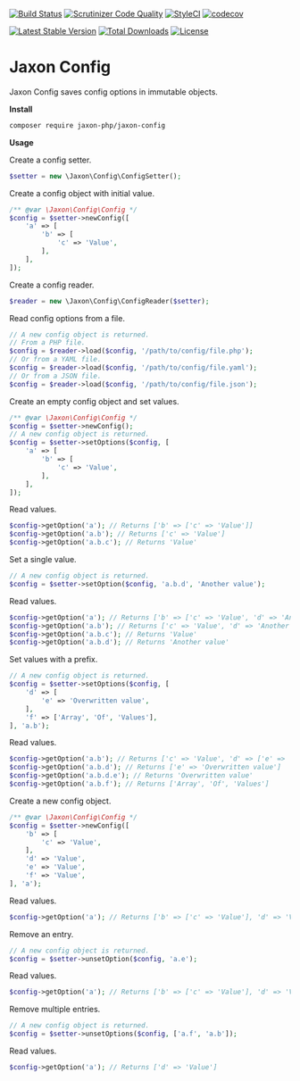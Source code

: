 [![Build Status](https://github.com/jaxon-php/jaxon-config/actions/workflows/test.yml/badge.svg?branch=main)](https://github.com/jaxon-php/jaxon-config/actions)
[![Scrutinizer Code Quality](https://scrutinizer-ci.com/g/jaxon-php/jaxon-config/badges/quality-score.png?b=main)](https://scrutinizer-ci.com/g/jaxon-php/jaxon-config/?branch=main)
[![StyleCI](https://styleci.io/repos/916318447/shield?branch=main)](https://styleci.io/repos/916318447)
[![codecov](https://codecov.io/gh/jaxon-php/jaxon-config/graph/badge.svg?token=tgRCemFota)](https://codecov.io/gh/jaxon-php/jaxon-config)

[![Latest Stable Version](https://poser.pugx.org/jaxon-php/jaxon-config/v/stable)](https://packagist.org/packages/jaxon-php/jaxon-config)
[![Total Downloads](https://poser.pugx.org/jaxon-php/jaxon-config/downloads)](https://packagist.org/packages/jaxon-php/jaxon-config)
[![License](https://poser.pugx.org/jaxon-php/jaxon-config/license)](https://packagist.org/packages/jaxon-php/jaxon-config)

Jaxon Config
============

Jaxon Config saves config options in immutable objects.

**Install**

```bash
composer require jaxon-php/jaxon-config
```

**Usage**

Create a config setter.

```php
$setter = new \Jaxon\Config\ConfigSetter();
```

Create a config object with initial value.

```php
/** @var \Jaxon\Config\Config */
$config = $setter->newConfig([
    'a' => [
        'b' => [
            'c' => 'Value',
        ],
    ],
]);
```

Create a config reader.

```php
$reader = new \Jaxon\Config\ConfigReader($setter);
```

Read config options from a file.

```php
// A new config object is returned.
// From a PHP file.
$config = $reader->load($config, '/path/to/config/file.php');
// Or from a YAML file.
$config = $reader->load($config, '/path/to/config/file.yaml');
// Or from a JSON file.
$config = $reader->load($config, '/path/to/config/file.json');
```

Create an empty config object and set values.

```php
/** @var \Jaxon\Config\Config */
$config = $setter->newConfig();
// A new config object is returned.
$config = $setter->setOptions($config, [
    'a' => [
        'b' => [
            'c' => 'Value',
        ],
    ],
]);
```

Read values.

```php
$config->getOption('a'); // Returns ['b' => ['c' => 'Value']]
$config->getOption('a.b'); // Returns ['c' => 'Value']
$config->getOption('a.b.c'); // Returns 'Value'
```

Set a single value.

```php
// A new config object is returned.
$config = $setter->setOption($config, 'a.b.d', 'Another value');
```

Read values.

```php
$config->getOption('a'); // Returns ['b' => ['c' => 'Value', 'd' => 'Another value']]
$config->getOption('a.b'); // Returns ['c' => 'Value', 'd' => 'Another value']
$config->getOption('a.b.c'); // Returns 'Value'
$config->getOption('a.b.d'); // Returns 'Another value'
```

Set values with a prefix.

```php
// A new config object is returned.
$config = $setter->setOptions($config, [
    'd' => [
        'e' => 'Overwritten value',
    ],
    'f' => ['Array', 'Of', 'Values'],
], 'a.b');
```

Read values.

```php
$config->getOption('a.b'); // Returns ['c' => 'Value', 'd' => ['e' => 'Overwritten value']]
$config->getOption('a.b.d'); // Returns ['e' => 'Overwritten value']
$config->getOption('a.b.d.e'); // Returns 'Overwritten value'
$config->getOption('a.b.f'); // Returns ['Array', 'Of', 'Values']
```

Create a new config object.

```php
/** @var \Jaxon\Config\Config */
$config = $setter->newConfig([
    'b' => [
        'c' => 'Value',
    ],
    'd' => 'Value',
    'e' => 'Value',
    'f' => 'Value',
], 'a');
```

Read values.

```php
$config->getOption('a'); // Returns ['b' => ['c' => 'Value'], 'd' => 'Value', 'e' => 'Value', 'f' => 'Value']
```

Remove an entry.

```php
// A new config object is returned.
$config = $setter->unsetOption($config, 'a.e');
```

Read values.

```php
$config->getOption('a'); // Returns ['b' => ['c' => 'Value'], 'd' => 'Value', 'f' => 'Value']
```

Remove multiple entries.

```php
// A new config object is returned.
$config = $setter->unsetOptions($config, ['a.f', 'a.b']);
```

Read values.

```php
$config->getOption('a'); // Returns ['d' => 'Value']
```
